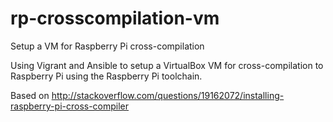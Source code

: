 # rp-crosscompilation-vm
Setup a VM for Raspberry Pi cross-compilation

Using Vigrant and Ansible to setup a VirtualBox VM for cross-compilation to Raspberry Pi using the Raspberry Pi toolchain.

Based on http://stackoverflow.com/questions/19162072/installing-raspberry-pi-cross-compiler
